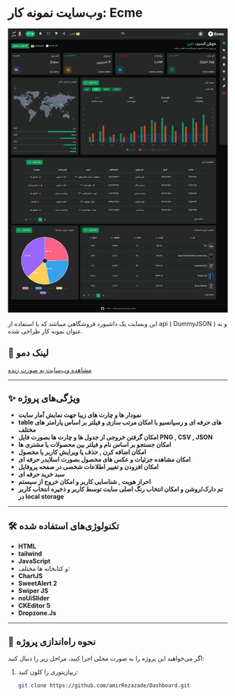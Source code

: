 # وب‌سایت نمونه کار: Ecme

![Preview](images/demo.png)

این وبسایت یک داشبورد فروشگاهی میباشد که با استفاده از api ( DummyJSON ) و به عنوان نمونه کار طراحی شده.

## 🔗 لینک دمو

<a href="https://amirrezazade.github.io/Dashboard/" target="_blank">مشاهده وب‌سایت به صورت زنده</a>

---

## ✨ ویژگی‌های پروژه

- **نمودار ها و چارت های زیبا جهت نمایش آمار سایت**
- **table های حرفه ای و رسپانسیو با امکان مرتب سازی و فیلتر بر اساس پارامتر های مختلف**
- **امکان گرفتن خروجی از جدول ها و چارت ها بصورت فایل PNG , CSV , JSON**
- **امکان جستجو بر اساس نام و فیلتر بین محصولات یا مشتری ها**
- **امکان اضافه کرن , حذف یا ویرایش کاربر یا محصول**
- **امکان مشاهده جزئیات و عکس های محصول بصورت اسلایدر حرفه ای**
- **امکان افزودن و تغییر اطلاعات شخصی در صفحه پروفایل**
- **سبد خرید حرفه ای**
- **احراز هویت , شناسایی کاربر و امکان خروج از سیستم**
- **تم دارک/روشن و امکان انتخاب رنگ اصلی سایت توسط کاربر و ذخیره انتخاب کاربر در local storage**

---

## 🛠️ تکنولوژی‌های استفاده شده

- **HTML**
- **tailwind**
- **JavaScript**
- و کتابخانه ها مختلف:
- **ChartJS**
- **SweetAlert 2**
- **Swiper JS**
- **noUiSlider**
- **CKEditor 5**
- **Dropzone.Js**

---

## 🚀 نحوه راه‌اندازی پروژه

اگر می‌خواهید این پروژه را به صورت محلی اجرا کنید، مراحل زیر را دنبال کنید:

1. ریپازیتوری را کلون کنید:
   ```bash
   git clone https://github.com/amirRezazade/Dashboard.git
   ```

